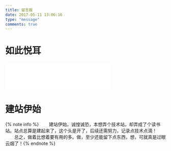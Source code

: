```yaml
---
title: 留言板
date: 2017-05-11 13:06:16
type: "message"
comments: true
---
```

# 如此悦耳
<iframe frameborder="no" border="0" marginwidth="0" marginheight="0" width=330 height=86 src="//music.163.com/outchain/player?type=2&id=461656630&auto=1&height=66"></iframe>

# 建站伊始  

{% note info %} &emsp;&emsp;建站伊始，诚惶诚恐，本想弄个技术站，却弄成了个读书站。站点总算是建起来了，这个头是开了，后续还需努力，记录点技术点滴！
                &emsp;&emsp;总之，做着比想着要有用的多。做，至少还能留下点东西，想，可就真是过眼云烟了！{% endnote %}
